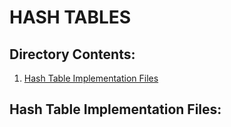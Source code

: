 # HASH TABLES

## Directory Contents:
1. [Hash Table Implementation Files](#hash-table-implementation-files)

## Hash Table Implementation Files: